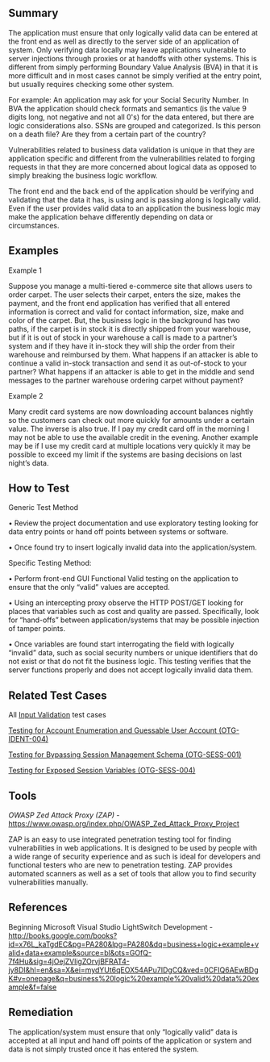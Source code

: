 Summary
-------

The application must ensure that only logically valid data can be entered at the front end as well as directly to the server side of an application of system. Only verifying data locally may leave applications vulnerable to server injections through proxies or at handoffs with other systems. This is different from simply performing Boundary Value Analysis (BVA) in that it is more difficult and in most cases cannot be simply verified at the entry point, but usually requires checking some other system.

For example: An application may ask for your Social Security Number. In BVA the application should check formats and semantics (is the value 9 digits long, not negative and not all 0's) for the data entered, but there are logic considerations also. SSNs are grouped and categorized. Is this person on a death file? Are they from a certain part of the country?

Vulnerabilities related to business data validation is unique in that they are application specific and different from the vulnerabilities related to forging requests in that they are more concerned about logical data as opposed to simply breaking the business logic workflow.

The front end and the back end of the application should be verifying and validating that the data it has, is using and is passing along is logically valid. Even if the user provides valid data to an application the business logic may make the application behave differently depending on data or circumstances.

Examples
--------

Example 1

Suppose you manage a multi-tiered e-commerce site that allows users to order carpet. The user selects their carpet, enters the size, makes the payment, and the front end application has verified that all entered information is correct and valid for contact information, size, make and color of the carpet. But, the business logic in the background has two paths, if the carpet is in stock it is directly shipped from your warehouse, but if it is out of stock in your warehouse a call is made to a partner’s system and if they have it in-stock they will ship the order from their warehouse and reimbursed by them. What happens if an attacker is able to continue a valid in-stock transaction and send it as out-of-stock to your partner? What happens if an attacker is able to get in the middle and send messages to the partner warehouse ordering carpet without payment?

Example 2

Many credit card systems are now downloading account balances nightly so the customers can check out more quickly for amounts under a certain value. The inverse is also true. If I pay my credit card off in the morning I may not be able to use the available credit in the evening. Another example may be if I use my credit card at multiple locations very quickly it may be possible to exceed my limit if the systems are basing decisions on last night’s data.

How to Test
-----------

Generic Test Method

• Review the project documentation and use exploratory testing looking for data entry points or hand off points between systems or software.

• Once found try to insert logically invalid data into the application/system.

Specific Testing Method:

• Perform front-end GUI Functional Valid testing on the application to ensure that the only “valid” values are accepted.

• Using an intercepting proxy observe the HTTP POST/GET looking for places that variables such as cost and quality are passed. Specifically, look for “hand-offs” between application/systems that may be possible injection of tamper points.

• Once variables are found start interrogating the field with logically “invalid” data, such as social security numbers or unique identifiers that do not exist or that do not fit the business logic. This testing verifies that the server functions properly and does not accept logically invalid data them.

Related Test Cases
------------------

All [Input Validation](Testing_for_Input_Validation "wikilink") test cases

[Testing for Account Enumeration and Guessable User Account (OTG-IDENT-004)](Testing_for_Account_Enumeration_and_Guessable_User_Account_(OTG-IDENT-004) "wikilink")

[Testing for Bypassing Session Management Schema (OTG-SESS-001)](Testing_for_Session_Management_Schema_(OTG-SESS-001) "wikilink")

[Testing for Exposed Session Variables (OTG-SESS-004)](Testing_for_Exposed_Session_Variables_(OTG-SESS-004) "wikilink")

Tools
-----

*OWASP Zed Attack Proxy (ZAP)* - <https://www.owasp.org/index.php/OWASP_Zed_Attack_Proxy_Project>

ZAP is an easy to use integrated penetration testing tool for finding vulnerabilities in web applications. It is designed to be used by people with a wide range of security experience and as such is ideal for developers and functional testers who are new to penetration testing. ZAP provides automated scanners as well as a set of tools that allow you to find security vulnerabilities manually.

References
----------

Beginning Microsoft Visual Studio LightSwitch Development - <http://books.google.com/books?id=x76L_kaTgdEC&pg=PA280&lpg=PA280&dq=business+logic+example+valid+data+example&source=bl&ots=GOfQ-7f4Hu&sig=4jOejZVligZOrvjBFRAT4-jy8DI&hl=en&sa=X&ei=mydYUt6qEOX54APu7IDgCQ&ved=0CFIQ6AEwBDgK#v=onepage&q=business%20logic%20example%20valid%20data%20example&f=false>

Remediation
-----------

The application/system must ensure that only “logically valid” data is accepted at all input and hand off points of the application or system and data is not simply trusted once it has entered the system.
